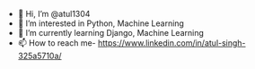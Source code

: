 - 👋 Hi, I’m @atul1304
- 👀 I’m interested in Python, Machine Learning
- 🌱 I’m currently learning Django, Machine Learning
- 📫 How to reach me- https://www.linkedin.com/in/atul-singh-325a5710a/

<!---
atul1304/atul1304 is a ✨ special ✨ repository because its `README.md` (this file) appears on your GitHub profile.
You can click the Preview link to take a look at your changes.
--->
